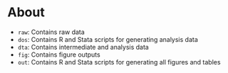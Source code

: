 
# About 

- `raw`: Contains raw data
- `dos`: Contains R and Stata scripts for generating analysis data
- `dta`: Contains intermediate and analysis data
- `fig`: Contains figure outputs
- `out`: Contains R and Stata scripts for generating all figures and tables